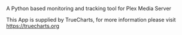 A Python based monitoring and tracking tool for Plex Media Server

This App is supplied by TrueCharts, for more information please visit https://truecharts.org
